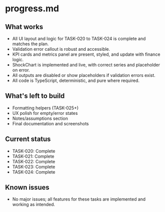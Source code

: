 # progress.md

## What works
- All UI layout and logic for TASK-020 to TASK-024 is complete and matches the plan.
- Validation error callout is robust and accessible.
- KPI cards and metrics panel are present, styled, and update with finance logic.
- ShockChart is implemented and live, with correct series and placeholder on error.
- All outputs are disabled or show placeholders if validation errors exist.
- All code is TypeScript, deterministic, and pure where required.

## What's left to build
- Formatting helpers (TASK-025+)
- UX polish for empty/error states
- Notes/assumptions section
- Final documentation and screenshots

## Current status
- TASK-020: Complete
- TASK-021: Complete
- TASK-022: Complete
- TASK-023: Complete
- TASK-024: Complete

## Known issues
- No major issues; all features for these tasks are implemented and working as intended.
